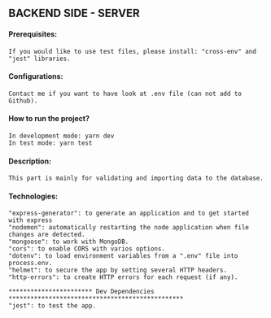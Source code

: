 ## BACKEND SIDE - SERVER

#### Prerequisites:
    If you would like to use test files, please install: "cross-env" and "jest" libraries.
#### Configurations: 
    Contact me if you want to have look at .env file (can not add to Github).
#### How to run the project?
    In development mode: yarn dev
    In test mode: yarn test

#### Description: 
    This part is mainly for validating and importing data to the database. 
#### Technologies: 
    "express-generator": to generate an application and to get started with express
    "nodemon": automatically restarting the node application when file changes are detected.
    "mongoose": to work with MongoDB.
    "cors": to enable CORS with varios options.
    "dotenv": to load environment variables from a ".env" file into process.env.
    "helmet": to secure the app by setting several HTTP headers.
    "http-errors": to create HTTP errors for each request (if any).

    *********************** Dev Dependencies ************************************************
    "jest": to test the app.